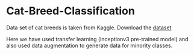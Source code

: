 # Cat-Breed-Classification

Data set of cat breeds is taken from Kaggle. 
Download the [dataset](https://www.kaggle.com/ma7555/cat-breeds-dataset) 

Here we have used transfer learning (inceptionv3 pre-trained model) and also used data augmentation to generate data for minority classes.
